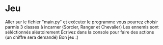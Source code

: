 # Jeu
Aller sur le fichier "main.py" et exécuter le programme
vous pourrez choisir parmis 3 classes à incarner (Sorcier, Ranger et Chevalier)
Les ennemis sont séléctionnés aléatoirement
Écrivez dans la console pour faire des actions (un chiffre sera demandé)
Bon jeu :)
